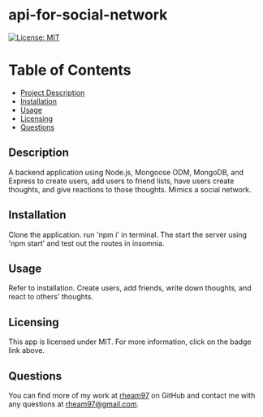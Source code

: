 # api-for-social-network
[![License: MIT](https://img.shields.io/badge/License-MIT-yellow.svg)](https://opensource.org/licenses/MIT)

  # Table of Contents
  * [Project Description](#description)
  * [Installation](#installation)
  * [Usage](#usage)
  * [Licensing](#license)
  * [Questions](#questions)
  
  <a name="description"></a>
  ## Description
  A backend application using Node.js, Mongoose ODM, MongoDB, and Express to create users, add users to friend lists, have users create thoughts, and give reactions to those thoughts. Mimics a social network.

  <a name="install"></a>
  ## Installation
  Clone the application. run 'npm i' in terminal. The start the server using 'npm start' and test out the routes in insomnia.

  <a name="usage"></a>
  ## Usage
  Refer to installation. Create users, add friends, write down thoughts, and react to others' thoughts.

  <a name="license"></a>
  ## Licensing
  This app is licensed under MIT. For more information, click on the badge link above.

  <a name="questions"></a>
  ## Questions
  You can find more of my work at [rheam97](https://github.com/rheam97)
  on GitHub and contact me with any questions
  at rheam97@gmail.com.
